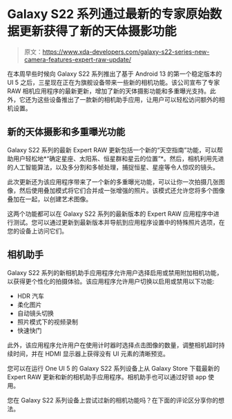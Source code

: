 # Galaxy S22 系列通过最新的专家原始数据更新获得了新的天体摄影功能

> 原文：<https://www.xda-developers.com/galaxy-s22-series-new-camera-features-expert-raw-update/>

在本周早些时候向 Galaxy S22 系列推出了基于 Android 13 的第一个稳定版本的 UI 5 之后，三星现在正在为旗舰设备带来一些新的相机功能。该公司宣布了专家 RAW 相机应用程序的最新更新，增加了新的天体摄影功能和多重曝光支持。此外，它还为这些设备推出了一款新的相机助手应用，让用户可以轻松访问额外的相机设置。

## 新的天体摄影和多重曝光功能

Galaxy S22 系列的最新 Expert RAW 更新包括一个新的“天空指南”功能，可以帮助用户轻松地*“确定星座、太阳系、恒星群和星云的位置”*。然后，相机利用先进的人工智能算法，以及多分割和多帧处理，捕捉恒星、星座等令人惊叹的镜头。

此次更新还为该应用程序带来了一个新的多重曝光功能，可以让你一次拍摄几张图像，然后使用叠加模式将它们合并成一张增强的照片。该模式还允许您将多个图像叠加在一起，以创建艺术图像。

这两个功能都可以在 Galaxy S22 系列的最新版本的 Expert RAW 应用程序中进行测试。您可以通过更新到最新版本并导航到应用程序设置中的特殊照片选项，在您的设备上访问它们。

## 相机助手

Galaxy S22 系列的新相机助手应用程序允许用户选择启用或禁用附加相机功能，以获得更个性化的拍摄体验。该应用程序允许用户切换以启用或禁用以下功能:

*   HDR 汽车
*   柔化图片
*   自动镜头切换
*   照片模式下的视频录制
*   快速快门

此外，该应用程序允许用户在使用计时器时选择点击图像的数量，调整相机超时持续时间，并在 HDMI 显示器上获得没有 UI 元素的清晰预览。

您可以在运行 One UI 5 的 Galaxy S22 系列设备上从 Galaxy Store 下载最新的 Expert RAW 更新和新的相机助手应用程序。相机助手也可以通过好锁 app 使用。

您在 Galaxy S22 系列设备上尝试过新的相机功能吗？在下面的评论区分享你的想法。